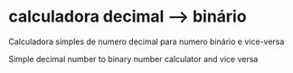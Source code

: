 # calculadora decimal --> binário

Calculadora simples de numero decimal para numero binário e vice-versa

Simple decimal number to binary number calculator and vice versa
